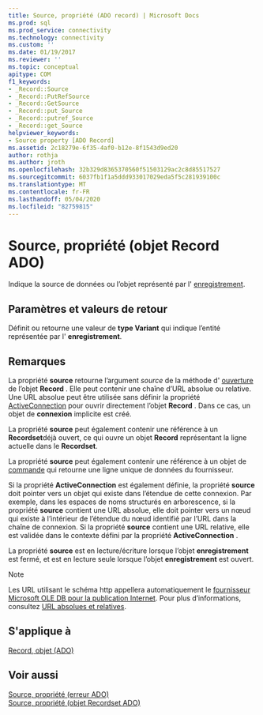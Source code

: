 ```yaml
---
title: Source, propriété (ADO record) | Microsoft Docs
ms.prod: sql
ms.prod_service: connectivity
ms.technology: connectivity
ms.custom: ''
ms.date: 01/19/2017
ms.reviewer: ''
ms.topic: conceptual
apitype: COM
f1_keywords:
- _Record::Source
- _Record::PutRefSource
- _Record::GetSource
- _Record::put_Source
- _Record::putref_Source
- _Record::get_Source
helpviewer_keywords:
- Source property [ADO Record]
ms.assetid: 2c18279e-6f35-4af0-b12e-8f1543d9ed20
author: rothja
ms.author: jroth
ms.openlocfilehash: 32b329d8365370560f51503129ac2c8d85517527
ms.sourcegitcommit: 6037fb1f1a5ddd933017029eda5f5c281939100c
ms.translationtype: MT
ms.contentlocale: fr-FR
ms.lasthandoff: 05/04/2020
ms.locfileid: "82759815"
---
```

# <a name="source-property-ado-record"></a>Source, propriété (objet Record ADO)
Indique la source de données ou l’objet représenté par l' [enregistrement](../../../ado/reference/ado-api/record-object-ado.md).  
  
## <a name="settings-and-return-values"></a>Paramètres et valeurs de retour  
 Définit ou retourne une valeur de **type Variant** qui indique l’entité représentée par l' **enregistrement**.  
  
## <a name="remarks"></a>Remarques  
 La propriété **source** retourne l’argument *source* de la méthode d' [ouverture](../../../ado/reference/ado-api/open-method-ado-record.md) de l’objet **Record** . Elle peut contenir une chaîne d’URL absolue ou relative. Une URL absolue peut être utilisée sans définir la propriété [ActiveConnection](../../../ado/reference/ado-api/activeconnection-property-ado.md) pour ouvrir directement l’objet **Record** . Dans ce cas, un objet de **connexion** implicite est créé.  
  
 La propriété **source** peut également contenir une référence à un **Recordset**déjà ouvert, ce qui ouvre un objet **Record** représentant la ligne actuelle dans le **Recordset**.  
  
 La propriété **source** peut également contenir une référence à un objet de [commande](../../../ado/reference/ado-api/command-object-ado.md) qui retourne une ligne unique de données du fournisseur.  
  
 Si la propriété **ActiveConnection** est également définie, la propriété **source** doit pointer vers un objet qui existe dans l’étendue de cette connexion. Par exemple, dans les espaces de noms structurés en arborescence, si la propriété **source** contient une URL absolue, elle doit pointer vers un nœud qui existe à l’intérieur de l’étendue du nœud identifié par l’URL dans la chaîne de connexion. Si la propriété **source** contient une URL relative, elle est validée dans le contexte défini par la propriété **ActiveConnection** .  
  
 La propriété **source** est en lecture/écriture lorsque l’objet **enregistrement** est fermé, et est en lecture seule lorsque l’objet **enregistrement** est ouvert.  
  
> [!NOTE]
>  Les URL utilisant le schéma http appellera automatiquement le [fournisseur Microsoft OLE DB pour la publication Internet](../../../ado/guide/appendixes/microsoft-ole-db-provider-for-internet-publishing.md). Pour plus d’informations, consultez [URL absolues et relatives](../../../ado/guide/data/absolute-and-relative-urls.md).  
  
## <a name="applies-to"></a>S'applique à  
 [Record, objet (ADO)](../../../ado/reference/ado-api/record-object-ado.md)  
  
## <a name="see-also"></a>Voir aussi  
 [Source, propriété (erreur ADO)](../../../ado/reference/ado-api/source-property-ado-error.md)   
 [Source, propriété (objet Recordset ADO)](../../../ado/reference/ado-api/source-property-ado-recordset.md)
